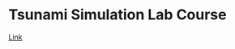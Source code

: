 # Tsunami Simulation Lab Course

[Link](http://www5.in.tum.de/wiki/index.php/Bachelor-Praktikum:_Tsunami-Simulation_-_Summer_13)

